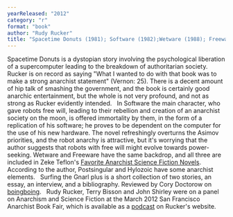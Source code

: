 ```yaml
---
yearReleased: "2012"
category: "r"
format: "book"
author: "Rudy Rucker"
title: "Spacetime Donuts (1981); Software (1982);Wetware (1988); Freeware (1997);Postsingular (2007); Hylozoic (2009); Surfing the Gnarl plus"
---
```

Spacetime Donuts is a dystopian story involving the psychological liberation of a supercomputer leading to the breakdown of authoritarian society. Rucker is on record as saying  "What I wanted to do with that book was to make a strong anarchist statement" (Vernon: 25). There is a decent amount of hip talk of smashing the government, and the book is certainly good anarchic entertainment, but the whole is not very profound, and not as strong as Rucker evidently intended.
 
In Software the main character, who gave robots free will, leading to their rebellion and creation of an anarchist society on the moon, is offered immortality by them, in the form of a replication of his software; he proves to be dependent on the computer for the use of his new hardware. The novel refreshingly overturns the Asimov priorities, and the robot anarchy is attractive, but it's worrying that the author suggests that robots with free will might evolve towards power-seeking. Wetware and  Freeware have the same backdrop,  and all three are included in Zeke Teflon's  <a href="http://seesharppress.wordpress.com/2013/10/24/anarchist-science-fiction-favorite-novels/"> Favorite Anarchist Science Fiction Novels</a>.
 
According to the author, Postsingular and  Hylozoic have some anarchist elements.
 
Surfing the  Gnarl plus is a short collection of two stories, an essay, an interview, and  a bibliography. Reviewed by Cory Doctorow on <a href="http://boingboing.net/2012/02/16/rudy-ruckers-outspoken-aut.html"> boingboing</a>.
 
Rudy Rucker,  Terry Bisson and John Shirley were on a panel on Anarchism and Science Fiction  at the March 2012 San Francisco Anarchist Book Fair, which is available as a <a href="http://www.rudyrucker.com/blog/mp3/rucker_bisson_shirley_anarchist_book_fair_san_francisco_march_31_2012.mp3"> podcast</a> on Rucker's website.
 